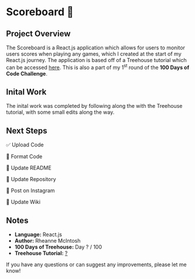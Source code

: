 # Scoreboard :game_die:

## Project Overview
The Scoreboard is a React.js application which allows for users to monitor users scores when playing any games, which I created at the start of my React.js journey. The application is based off of a Treehouse tutorial which can be accessed [here](). This is also a part of my 1<sup>st</sup> round of the **100 Days of Code Challenge**.

## Inital Work
The inital work was completed by following along the with the Treehouse tutorial, with some small edits along the way.

## Next Steps
:white_check_mark: Upload Code

:black_square_button: Format Code

:black_square_button: Update README

:black_square_button: Update Repository

:black_square_button: Post on Instagram

:black_square_button: Update Wiki

## Notes
- **Language:** React.js
- **Author:** Rheanne McIntosh
- **100 Days of Treehouse:** Day ? / 100
- **Treehouse Tutorial:** [?]()

If you have any questions or can suggest any improvements, please let me know!
